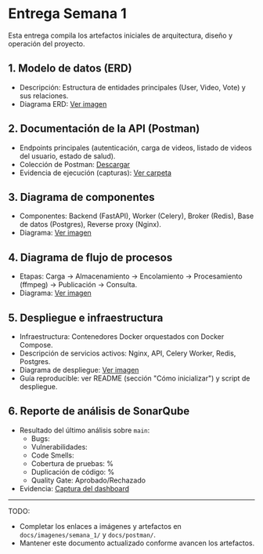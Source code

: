 
# Entrega Semana 1

Esta entrega compila los artefactos iniciales de arquitectura, diseño y operación del proyecto.

## 1. Modelo de datos (ERD)

- Descripción: Estructura de entidades principales (User, Video, Vote) y sus relaciones.
- Diagrama ERD: [Ver imagen](../../imagenes/semana_1/erd.png)

## 2. Documentación de la API (Postman)

- Endpoints principales (autenticación, carga de videos, listado de videos del usuario, estado de salud).
- Colección de Postman: [Descargar](../../postman/semana_1_collection.json)
- Evidencia de ejecución (capturas): [Ver carpeta](../../imagenes/semana_1/postman/)

## 3. Diagrama de componentes

- Componentes: Backend (FastAPI), Worker (Celery), Broker (Redis), Base de datos (Postgres), Reverse proxy (Nginx).
- Diagrama: [Ver imagen](../../imagenes/semana_1/componentes.png)

## 4. Diagrama de flujo de procesos

- Etapas: Carga -> Almacenamiento -> Encolamiento -> Procesamiento (ffmpeg) -> Publicación -> Consulta.
- Diagrama: [Ver imagen](../../imagenes/semana_1/flujo_procesos.png)

## 5. Despliegue e infraestructura

- Infraestructura: Contenedores Docker orquestados con Docker Compose.
- Descripción de servicios activos: Nginx, API, Celery Worker, Redis, Postgres.
- Diagrama de despliegue: [Ver imagen](../../imagenes/semana_1/despliegue.png)
- Guía reproducible: ver README (sección "Cómo inicializar") y script de despliegue.

## 6. Reporte de análisis de SonarQube

- Resultado del último análisis sobre `main`:
  - Bugs: <indicar>
  - Vulnerabilidades: <indicar>
  - Code Smells: <indicar>
  - Cobertura de pruebas: <indicar>%
  - Duplicación de código: <indicar>%
  - Quality Gate: Aprobado/Rechazado
- Evidencia: [Captura del dashboard](../../imagenes/semana_1/sonarqube.png)

---

TODO:
- Completar los enlaces a imágenes y artefactos en `docs/imagenes/semana_1/` y `docs/postman/`.
- Mantener este documento actualizado conforme avancen los artefactos.


